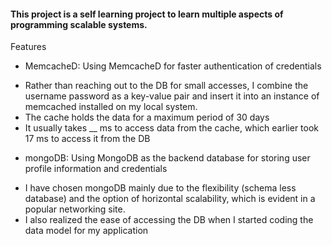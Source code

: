 #### This project is a self learning project to learn multiple aspects of programming scalable systems.  

Features
* MemcacheD: Using MemcacheD for faster authentication of credentials
 - Rather than reaching out to the DB for small accesses, I combine the username password as a key-value pair and insert it into an instance of memcached installed on my local system.
 - The cache holds the data for a maximum period of 30 days
 - It usually takes __ ms to access data from the cache, which earlier took 17 ms to access it from the DB
 

* mongoDB: Using MongoDB as the backend database for storing user profile information and credentials
 - I have chosen mongoDB mainly due to the flexibility (schema less database) and the option of horizontal scalability, which is evident in a popular networking site.
 - I also realized the ease of accessing the DB when I started coding the data model for my application
